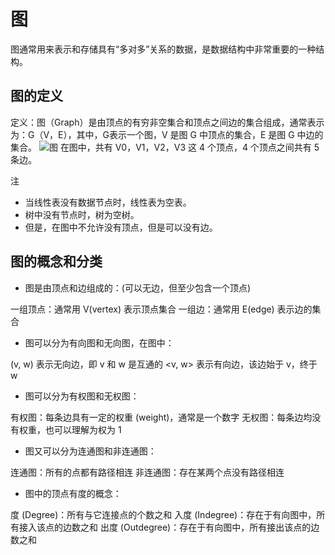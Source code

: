 # 图

图通常用来表示和存储具有“多对多”关系的数据，是数据结构中非常重要的一种结构。

## 图的定义

定义：图（Graph）是由顶点的有穷非空集合和顶点之间边的集合组成，通常表示为：G（V，E），其中，G表示一个图，V 是图 G 中顶点的集合，E 是图 G 中边的集合。
![图](http://ww1.sinaimg.cn/large/bb854e66ly1g69q5p1fx3j20ma0blaaa.jpg)
在图中，共有 V0，V1，V2，V3 这 4 个顶点，4 个顶点之间共有 5 条边。

注

- 当线性表没有数据节点时，线性表为空表。
- 树中没有节点时，树为空树。
- 但是，在图中不允许没有顶点，但是可以没有边。

## 图的概念和分类

- 图是由顶点和边组成的：(可以无边，但至少包含一个顶点)

一组顶点：通常用 V(vertex) 表示顶点集合
一组边：通常用 E(edge) 表示边的集合

- 图可以分为有向图和无向图，在图中：

(v, w) 表示无向边，即 v 和 w 是互通的
<v, w> 表示有向边，该边始于 v，终于 w

- 图可以分为有权图和无权图：

有权图：每条边具有一定的权重 (weight)，通常是一个数字
无权图：每条边均没有权重，也可以理解为权为 1

- 图又可以分为连通图和非连通图：

连通图：所有的点都有路径相连
非连通图：存在某两个点没有路径相连

- 图中的顶点有度的概念：

度 (Degree)：所有与它连接点的个数之和
入度 (Indegree)：存在于有向图中，所有接入该点的边数之和
出度 (Outdegree)：存在于有向图中，所有接出该点的边数之和

